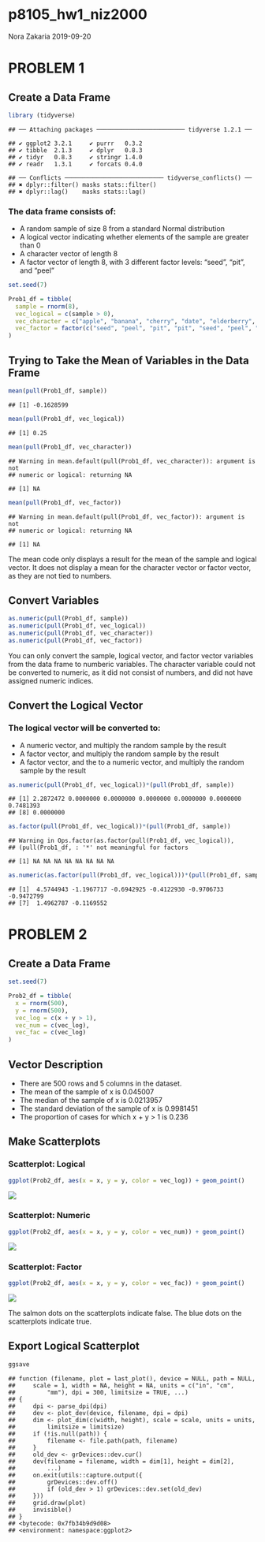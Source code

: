 p8105\_hw1\_niz2000
================
Nora Zakaria
2019-09-20

# PROBLEM 1

## Create a Data Frame

``` r
library (tidyverse)
```

    ## ── Attaching packages ───────────────────────── tidyverse 1.2.1 ──

    ## ✔ ggplot2 3.2.1     ✔ purrr   0.3.2
    ## ✔ tibble  2.1.3     ✔ dplyr   0.8.3
    ## ✔ tidyr   0.8.3     ✔ stringr 1.4.0
    ## ✔ readr   1.3.1     ✔ forcats 0.4.0

    ## ── Conflicts ──────────────────────────── tidyverse_conflicts() ──
    ## ✖ dplyr::filter() masks stats::filter()
    ## ✖ dplyr::lag()    masks stats::lag()

### The data frame consists of:

  - A random sample of size 8 from a standard Normal distribution
  - A logical vector indicating whether elements of the sample are
    greater than 0
  - A character vector of length 8
  - A factor vector of length 8, with 3 different factor levels: “seed”,
    “pit”, and “peel”

<!-- end list -->

``` r
set.seed(7)

Prob1_df = tibble(
  sample = rnorm(8),
  vec_logical = c(sample > 0), 
  vec_character = c("apple", "banana", "cherry", "date", "elderberry", "fig", "guava", "honeydew"),
  vec_factor = factor(c("seed", "peel", "pit", "pit", "seed", "peel", "seed", "seed")),
)
```

## Trying to Take the Mean of Variables in the Data Frame

``` r
mean(pull(Prob1_df, sample))
```

    ## [1] -0.1628599

``` r
mean(pull(Prob1_df, vec_logical))
```

    ## [1] 0.25

``` r
mean(pull(Prob1_df, vec_character))
```

    ## Warning in mean.default(pull(Prob1_df, vec_character)): argument is not
    ## numeric or logical: returning NA

    ## [1] NA

``` r
mean(pull(Prob1_df, vec_factor))
```

    ## Warning in mean.default(pull(Prob1_df, vec_factor)): argument is not
    ## numeric or logical: returning NA

    ## [1] NA

The mean code only displays a result for the mean of the sample and
logical vector. It does not display a mean for the character vector or
factor vector, as they are not tied to numbers.

## Convert Variables

``` r
as.numeric(pull(Prob1_df, sample))
as.numeric(pull(Prob1_df, vec_logical))
as.numeric(pull(Prob1_df, vec_character))
as.numeric(pull(Prob1_df, vec_factor))
```

You can only convert the sample, logical vector, and factor vector
variables from the data frame to numberic variables. The character
variable could not be converted to numeric, as it did not consist of
numbers, and did not have assigned numeric indices.

## Convert the Logical Vector

### The logical vector will be converted to:

  - A numeric vector, and multiply the random sample by the result
  - A factor vector, and multiply the random sample by the result
  - A factor vector, and the to a numeric vector, and multiply the
    random sample by the
    result

<!-- end list -->

``` r
as.numeric(pull(Prob1_df, vec_logical))*(pull(Prob1_df, sample))
```

    ## [1] 2.2872472 0.0000000 0.0000000 0.0000000 0.0000000 0.0000000 0.7481393
    ## [8] 0.0000000

``` r
as.factor(pull(Prob1_df, vec_logical))*(pull(Prob1_df, sample))
```

    ## Warning in Ops.factor(as.factor(pull(Prob1_df, vec_logical)),
    ## (pull(Prob1_df, : '*' not meaningful for factors

    ## [1] NA NA NA NA NA NA NA NA

``` r
as.numeric(as.factor(pull(Prob1_df, vec_logical)))*(pull(Prob1_df, sample))
```

    ## [1]  4.5744943 -1.1967717 -0.6942925 -0.4122930 -0.9706733 -0.9472799
    ## [7]  1.4962787 -0.1169552

# PROBLEM 2

## Create a Data Frame

``` r
set.seed(7)

Prob2_df = tibble(
  x = rnorm(500),
  y = rnorm(500),
  vec_log = c(x + y > 1),
  vec_num = c(vec_log),
  vec_fac = c(vec_log)
)
```

## Vector Description

  - There are 500 rows and 5 columns in the dataset.
  - The mean of the sample of x is 0.045007
  - The median of the sample of x is 0.0213957
  - The standard deviation of the sample of x is 0.9981451
  - The proportion of cases for which x + y \> 1 is 0.236

## Make Scatterplots

### Scatterplot: Logical

``` r
ggplot(Prob2_df, aes(x = x, y = y, color = vec_log)) + geom_point()
```

![](p8105_hw1_niz2000_files/figure-gfm/yx_scatter_logical-1.png)<!-- -->

### Scatterplot: Numeric

``` r
ggplot(Prob2_df, aes(x = x, y = y, color = vec_num)) + geom_point()
```

![](p8105_hw1_niz2000_files/figure-gfm/yx_scatter_numeric-1.png)<!-- -->

### Scatterplot: Factor

``` r
ggplot(Prob2_df, aes(x = x, y = y, color = vec_fac)) + geom_point()
```

![](p8105_hw1_niz2000_files/figure-gfm/yx_scatter_factor-1.png)<!-- -->

The salmon dots on the scatterplots indicate false. The blue dots on the
scatterplots indicate
    true.

## Export Logical Scatterplot

``` r
ggsave
```

    ## function (filename, plot = last_plot(), device = NULL, path = NULL, 
    ##     scale = 1, width = NA, height = NA, units = c("in", "cm", 
    ##         "mm"), dpi = 300, limitsize = TRUE, ...) 
    ## {
    ##     dpi <- parse_dpi(dpi)
    ##     dev <- plot_dev(device, filename, dpi = dpi)
    ##     dim <- plot_dim(c(width, height), scale = scale, units = units, 
    ##         limitsize = limitsize)
    ##     if (!is.null(path)) {
    ##         filename <- file.path(path, filename)
    ##     }
    ##     old_dev <- grDevices::dev.cur()
    ##     dev(filename = filename, width = dim[1], height = dim[2], 
    ##         ...)
    ##     on.exit(utils::capture.output({
    ##         grDevices::dev.off()
    ##         if (old_dev > 1) grDevices::dev.set(old_dev)
    ##     }))
    ##     grid.draw(plot)
    ##     invisible()
    ## }
    ## <bytecode: 0x7fb34b9d9d08>
    ## <environment: namespace:ggplot2>
